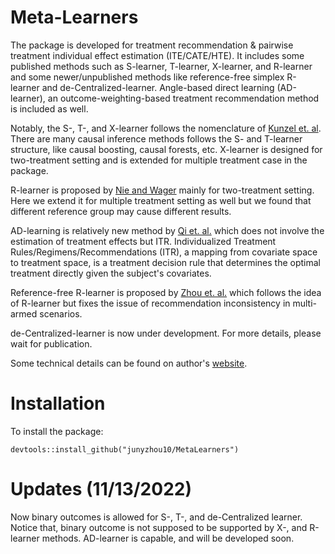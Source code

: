 # Meta-Learners
The package is developed for treatment recommendation &amp; pairwise treatment individual effect estimation (ITE/CATE/HTE). It includes some published methods such as S-learner, T-learner, X-learner, and R-learner and some newer/unpublished methods like reference-free simplex R-learner and de-Centralized-learner. Angle-based direct learning (AD-learner), an outcome-weighting-based treatment recommendation method is included as well. 

Notably, the S-, T-, and X-learner follows the nomenclature of [Kunzel et. al](https://www.pnas.org/doi/pdf/10.1073/pnas.1804597116). There are many causal inference methods follows the S- and T-learner structure, like causal boosting, causal forests, etc. X-learner is designed for two-treatment setting and is extended for multiple treatment case in the package.

R-learner is proposed by [Nie and Wager](https://academic.oup.com/biomet/article/108/2/299/5911092?login=true) mainly for two-treatment setting. Here we extend it for multiple treatment setting as well but we found that different reference group may cause different results. 

AD-learning is relatively new method by [Qi et. al.](https://www.tandfonline.com/doi/abs/10.1080/01621459.2018.1529597) which does not involve the estimation of treatment effects but ITR. Individualized Treatment Rules/Regimens/Recommendations (ITR), a mapping from covariate space to treatment space, is a treatment decision rule that determines the optimal treatment directly given the subject's covariates. 

Reference-free R-learner is proposed by [Zhou et. al.](https://journals.sagepub.com/doi/10.1177/09622802221144326) which follows the idea of R-learner but fixes the issue of recommendation inconsistency in multi-armed scenarios.

de-Centralized-learner is now under development. For more details, please wait for publication.

Some technical details can be found on author's [website](https://jzhou.org/posts/metalearner/).

# Installation
To install the package:
```
devtools::install_github("junyzhou10/MetaLearners")
```

# Updates (11/13/2022)
Now binary outcomes is allowed for S-, T-, and de-Centralized learner. Notice that, binary outcome is not supposed to be supported by X-, and R-learner methods. AD-learner is capable, and will be developed soon.
